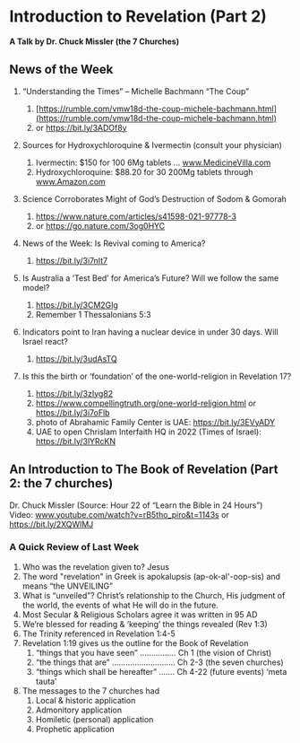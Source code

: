 # Introduction to Revelation (Part 2)
**A Talk by Dr. Chuck Missler (the 7 Churches)**

## News of the Week
						
1. “Understanding the Times” – Michelle Bachmann “The Coup”

	1. [https://rumble.com/vmw18d-the-coup-michele-bachmann.html](https://rumble.com/vmw18d-the-coup-michele-bachmann.html)
	2. or   https://bit.ly/3ADOf8y

1. Sources for Hydroxychloroquine & Ivermectin (consult your physician)
	1. Ivermectin:  $150 for 100  6Mg tablets … www.MedicineVilla.com
	1. Hydroxychloroquine: $88.20 for 30  200Mg tablets through www.Amazon.com
1. Science Corroborates Might of God’s Destruction of Sodom & Gomorah
	1. https://www.nature.com/articles/s41598-021-97778-3 
	1. or   https://go.nature.com/3og0HYC 
1. News of the Week:  Is Revival coming to America? 
	1. https://bit.ly/3i7nIt7 
1. Is Australia a ‘Test Bed’ for America’s Future?  Will we follow the same model?
	1. https://bit.ly/3CM2GIg 
	1. Remember 1 Thessalonians 5:3 
1. Indicators point to Iran having a nuclear device in under 30 days. Will Israel react?
	1.  https://bit.ly/3udAsTQ 
1. Is this the birth or ‘foundation’ of the one-world-religion in Revelation 17?
	1. https://bit.ly/3zIyg82 
	1. https://www.compellingtruth.org/one-world-religion.html   or  https://bit.ly/3i7oFlb 
	2. photo of Abrahamic Family Center is UAE:  https://bit.ly/3EVyADY
	2. UAE to open Chrislam Interfaith HQ in 2022 (Times of Israel):  https://bit.ly/3lYRcKN 

## An Introduction to The Book of Revelation (Part 2: the 7 churches)
Dr. Chuck Missler   (Source: Hour 22 of “Learn the Bible in 24 Hours”)   
Video: www.youtube.com/watch?v=rB5tho_piro&t=1143s    or   https://bit.ly/2XQWlMJ 

### A Quick Review of Last Week
1. Who was the revelation given to?  Jesus
1. The word "revelation" in Greek is apokalupsis (ap-ok-al'-oop-sis) and means “the UNVEILING” 
1. What is “unveiled”?  Christ’s relationship to the Church, His judgment of the world, the events of what He will do in the future.
1. Most Secular & Religious Scholars agree it was written in 95 AD 
1. We’re blessed for reading & ‘keeping’ the things revealed (Rev 1:3)
1. The Trinity referenced in Revelation 1:4-5 
1. Revelation 1:19 gives us the outline for the Book of Revelation
	1. “things that you have seen” ……………. Ch 1 (the vision of Christ)
	1. “the things that are” ………………………. Ch 2-3 (the seven churches)
	1. “things which shall be hereafter” ……. Ch 4-22 (future events) ‘meta tauta’
1. The messages to the 7 churches had 
	1. Local & historic application
	1. Admonitory application
	1. Homiletic (personal) application
	1. Prophetic application
